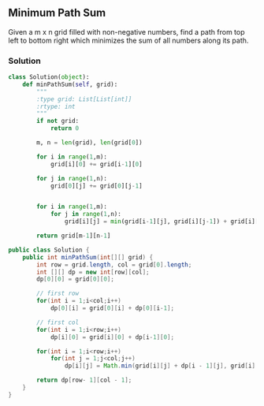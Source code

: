 ## Minimum Path Sum

Given a m x n grid filled with non-negative numbers, find a path from top left to bottom right which minimizes the sum of all numbers along its path.

### Solution

```python
class Solution(object):
    def minPathSum(self, grid):
        """
        :type grid: List[List[int]]
        :rtype: int
        """
        if not grid:
            return 0

        m, n = len(grid), len(grid[0])

        for i in range(1,m):
            grid[i][0] += grid[i-1][0]

        for j in range(1,n):
            grid[0][j] += grid[0][j-1]


        for i in range(1,m):
            for j in range(1,n):
                grid[i][j] = min(grid[i-1][j], grid[i][j-1]) + grid[i][j]

        return grid[m-1][n-1]
```

```java
public class Solution {
    public int minPathSum(int[][] grid) {
        int row = grid.length, col = grid[0].length;
        int [][] dp = new int[row][col];
        dp[0][0] = grid[0][0];

        // first row
        for(int i = 1;i<col;i++)
            dp[0][i] = grid[0][i] + dp[0][i-1];

        // first col
        for(int i = 1;i<row;i++)
            dp[i][0] = grid[i][0] + dp[i-1][0];

        for(int i = 1;i<row;i++)
            for(int j = 1;j<col;j++)
                dp[i][j] = Math.min(grid[i][j] + dp[i - 1][j], grid[i][j] + dp[i][j - 1]);

        return dp[row- 1][col - 1];
    }
}
```
